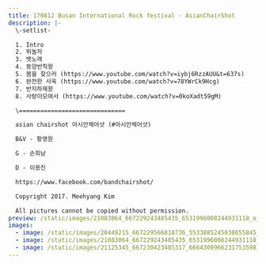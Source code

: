 ```yaml
---
title: 170812 Busan International Rock festival - AsianChairShot
description: |-
  \-setlist- 

  1. Intro 
  2. 뛰놀자 
  3. 뱃노래 
  4. 동양반칙왕 
  5. 봄을 찾으러 (https://www.youtube.com/watch?v=iybj6RzzAUU&t=637s) 
  6. 완전한 사육 (https://www.youtube.com/watch?v=78YWrCk9Hcg) 
  7. 반지하제왕 
  8. 사랑이모여서 (https://www.youtube.com/watch?v=0koXadt59gM)

  \============================== 

  asian chairshot 아시안체어샷 (#아시안체어샷) 

  B&V - 황영원

  G - 손희남

  D - 이용진

  https://www.facebook.com/bandchairshot/ 

  Copyright 2017. Meehyang Kim 

  All pictures cannot be copied without permission.
preview: /static/images/21083064_667229243485435_6531996008244931118_o_667229243485435.jpg
images:
  - image: /static/images/20449215_667229566818736_5533885245038655845_o_667229566818736.jpg
  - image: /static/images/21083064_667229243485435_6531996008244931118_o_667229243485435.jpg
  - image: /static/images/21125345_667230423485317_6664309966231753598_o_667230423485317.jpg
---
```

